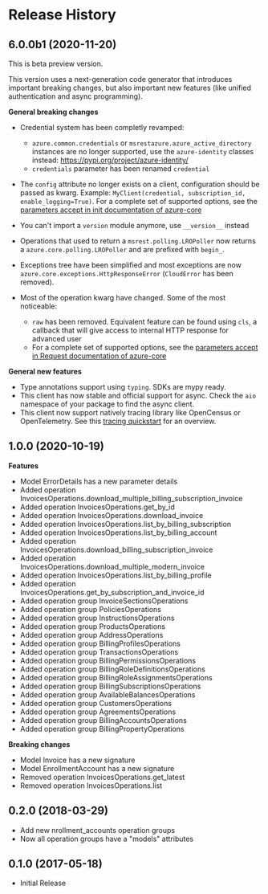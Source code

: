 # Release History

## 6.0.0b1 (2020-11-20)

This is beta preview version.

This version uses a next-generation code generator that introduces important breaking changes, but also important new features (like unified authentication and async programming).

**General breaking changes**

- Credential system has been completly revamped:

  - `azure.common.credentials` or `msrestazure.azure_active_directory` instances are no longer supported, use the `azure-identity` classes instead: https://pypi.org/project/azure-identity/
  - `credentials` parameter has been renamed `credential`

- The `config` attribute no longer exists on a client, configuration should be passed as kwarg. Example: `MyClient(credential, subscription_id, enable_logging=True)`. For a complete set of
  supported options, see the [parameters accept in init documentation of azure-core](https://github.com/Azure/azure-sdk-for-python/blob/master/sdk/core/azure-core/CLIENT_LIBRARY_DEVELOPER.md#available-policies)
- You can't import a `version` module anymore, use `__version__` instead
- Operations that used to return a `msrest.polling.LROPoller` now returns a `azure.core.polling.LROPoller` and are prefixed with `begin_`.
- Exceptions tree have been simplified and most exceptions are now `azure.core.exceptions.HttpResponseError` (`CloudError` has been removed).
- Most of the operation kwarg have changed. Some of the most noticeable:

  - `raw` has been removed. Equivalent feature can be found using `cls`, a callback that will give access to internal HTTP response for advanced user
  - For a complete set of
  supported options, see the [parameters accept in Request documentation of azure-core](https://github.com/Azure/azure-sdk-for-python/blob/master/sdk/core/azure-core/CLIENT_LIBRARY_DEVELOPER.md#available-policies)

**General new features**

- Type annotations support using `typing`. SDKs are mypy ready.
- This client has now stable and official support for async. Check the `aio` namespace of your package to find the async client.
- This client now support natively tracing library like OpenCensus or OpenTelemetry. See this [tracing quickstart](https://github.com/Azure/azure-sdk-for-python/tree/master/sdk/core/azure-core-tracing-opentelemetry) for an overview.

## 1.0.0 (2020-10-19)

**Features**

  - Model ErrorDetails has a new parameter details
  - Added operation InvoicesOperations.download_multiple_billing_subscription_invoice
  - Added operation InvoicesOperations.get_by_id
  - Added operation InvoicesOperations.download_invoice
  - Added operation InvoicesOperations.list_by_billing_subscription
  - Added operation InvoicesOperations.list_by_billing_account
  - Added operation InvoicesOperations.download_billing_subscription_invoice
  - Added operation InvoicesOperations.download_multiple_modern_invoice
  - Added operation InvoicesOperations.list_by_billing_profile
  - Added operation InvoicesOperations.get_by_subscription_and_invoice_id
  - Added operation group InvoiceSectionsOperations
  - Added operation group PoliciesOperations
  - Added operation group InstructionsOperations
  - Added operation group ProductsOperations
  - Added operation group AddressOperations
  - Added operation group BillingProfilesOperations
  - Added operation group TransactionsOperations
  - Added operation group BillingPermissionsOperations
  - Added operation group BillingRoleDefinitionsOperations
  - Added operation group BillingRoleAssignmentsOperations
  - Added operation group BillingSubscriptionsOperations
  - Added operation group AvailableBalancesOperations
  - Added operation group CustomersOperations
  - Added operation group AgreementsOperations
  - Added operation group BillingAccountsOperations
  - Added operation group BillingPropertyOperations

**Breaking changes**

  - Model Invoice has a new signature
  - Model EnrollmentAccount has a new signature
  - Removed operation InvoicesOperations.get_latest
  - Removed operation InvoicesOperations.list

## 0.2.0 (2018-03-29)

  - Add new nrollment_accounts operation groups
  - Now all operation groups have a "models" attributes

## 0.1.0 (2017-05-18)

  - Initial Release
